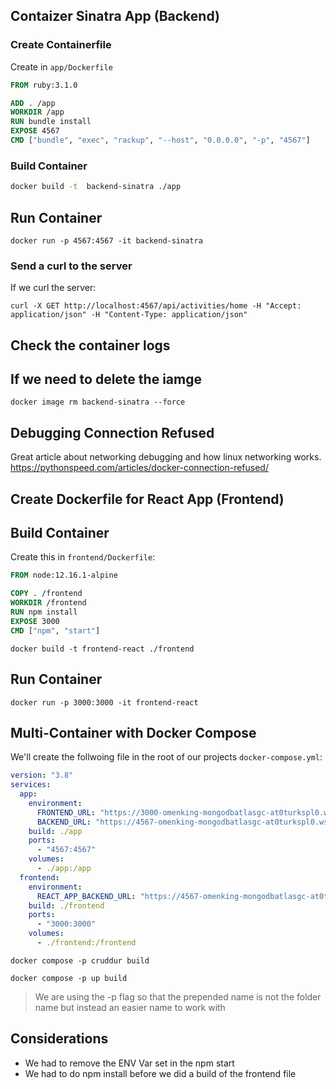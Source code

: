 ## Contaizer  Sinatra App (Backend)


### Create Containerfile

Create in `app/Dockerfile`

```dockerfile
FROM ruby:3.1.0

ADD . /app
WORKDIR /app
RUN bundle install
EXPOSE 4567
CMD ["bundle", "exec", "rackup", "--host", "0.0.0.0", "-p", "4567"]
```

### Build Container

```sh
docker build -t  backend-sinatra ./app
 ```

 ## Run Container

 ```
 docker run -p 4567:4567 -it backend-sinatra
 ```


### Send a curl to the server

If we curl the server:
```
curl -X GET http://localhost:4567/api/activities/home -H "Accept: application/json" -H "Content-Type: application/json"
```

 ## Check the container logs


 ## If we need to delete the iamge

 ```
 docker image rm backend-sinatra --force
 ```

## Debugging Connection Refused

Great article about networking debugging and how linux networking works.
https://pythonspeed.com/articles/docker-connection-refused/

## Create Dockerfile for React App (Frontend)

## Build Container

Create this in `frontend/Dockerfile`:

```dockerfile
FROM node:12.16.1-alpine

COPY . /frontend
WORKDIR /frontend
RUN npm install
EXPOSE 3000
CMD ["npm", "start"]
```

```
docker build -t frontend-react ./frontend
```

 ## Run Container

 ```
 docker run -p 3000:3000 -it frontend-react
 ```

## Multi-Container with Docker Compose

We'll create the follwoing file in the root of our projects `docker-compose.yml`:

```yaml
version: "3.8"
services:
  app:
    environment:
      FRONTEND_URL: "https://3000-omenking-mongodbatlasgc-at0turkspl0.ws-us77.gitpod.io"
      BACKEND_URL: "https://4567-omenking-mongodbatlasgc-at0turkspl0.ws-us77.gitpod.io"
    build: ./app
    ports:
      - "4567:4567"
    volumes:
      - ./app:/app
  frontend:
    environment:
      REACT_APP_BACKEND_URL: "https://4567-omenking-mongodbatlasgc-at0turkspl0.ws-us77.gitpod.io"
    build: ./frontend
    ports:
      - "3000:3000"
    volumes:
      - ./frontend:/frontend
```

```
docker compose -p cruddur build
```

```
docker compose -p up build
```

> We are using the -p flag so that the prepended name is not the folder name but instead an easier name to work with

## Considerations

- We had to remove the ENV Var set in the npm start
- We had to do npm install before we did a build of the frontend file